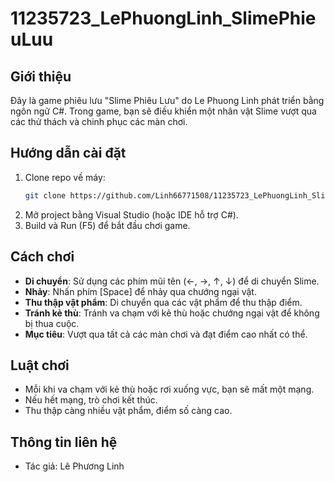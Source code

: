 # 11235723_LePhuongLinh_SlimePhieuLuu

## Giới thiệu
Đây là game phiêu lưu "Slime Phiêu Lưu" do Le Phuong Linh phát triển bằng ngôn ngữ C#. Trong game, bạn sẽ điều khiển một nhân vật Slime vượt qua các thử thách và chinh phục các màn chơi.

## Hướng dẫn cài đặt
1. Clone repo về máy:
    ```bash
    git clone https://github.com/Linh66771508/11235723_LePhuongLinh_SlimePhieuLuu.git
    ```
2. Mở project bằng Visual Studio (hoặc IDE hỗ trợ C#).
3. Build và Run (F5) để bắt đầu chơi game.

## Cách chơi

- **Di chuyển**: Sử dụng các phím mũi tên (←, →, ↑, ↓) để di chuyển Slime.
- **Nhảy**: Nhấn phím [Space] để nhảy qua chướng ngại vật.
- **Thu thập vật phẩm**: Di chuyển qua các vật phẩm để thu thập điểm.
- **Tránh kẻ thù**: Tránh va chạm với kẻ thù hoặc chướng ngại vật để không bị thua cuộc.
- **Mục tiêu**: Vượt qua tất cả các màn chơi và đạt điểm cao nhất có thể.

## Luật chơi

- Mỗi khi va chạm với kẻ thù hoặc rơi xuống vực, bạn sẽ mất một mạng.
- Nếu hết mạng, trò chơi kết thúc.
- Thu thập càng nhiều vật phẩm, điểm số càng cao.

## Thông tin liên hệ

- Tác giả: Lê Phương Linh


